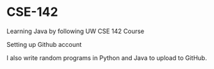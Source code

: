 # CSE-142
Learning Java by following UW CSE 142 Course

Setting up Github account

I also write random programs in Python and Java to upload to GitHub.